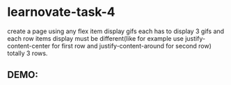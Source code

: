 # learnovate-task-4
create a page using any flex item display gifs each has to display 3 gifs and each row items display must be different(like for example use justify-content-center for first row and justify-content-around for second row) totally 3 rows.

## DEMO:
